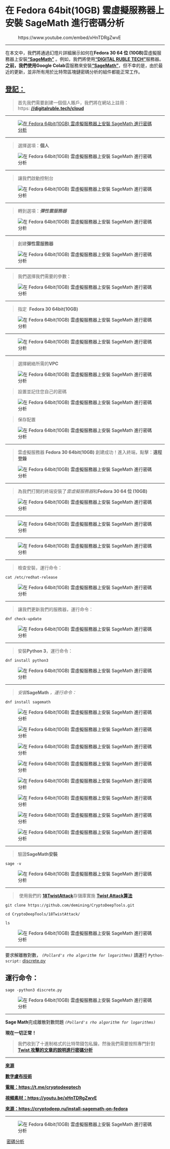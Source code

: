 # 在 Fedora 64bit(10GB) 雲虛擬服務器上安裝 SageMath 進行密碼分析

<!-- wp:embed {"url":"https://www.youtube.com/embed/xHnTDRgZwvE","type":"rich","providerNameSlug":"вставить-обработчик","responsive":true,"className":"wp-embed-aspect-16-9 wp-has-aspect-ratio"} -->
<figure class="wp-block-embed is-type-rich is-provider-вставить-обработчик wp-block-embed-вставить-обработчик wp-embed-aspect-16-9 wp-has-aspect-ratio"><div class="wp-block-embed__wrapper">
https://www.youtube.com/embed/xHnTDRgZwvE
</div></figure>
<!-- /wp:embed -->

<!-- wp:separator -->
<hr class="wp-block-separator has-alpha-channel-opacity"/>
<!-- /wp:separator -->

<!-- wp:paragraph -->
<p>在本文中，我們將通過幻燈片詳細展示如何在<strong>Fedora 30 64 位 (10GB)</strong>雲虛擬服務器上安裝<strong><a href="https://www.sagemath.org/" target="_blank" rel="noreferrer noopener">“SageMath”</a></strong>&nbsp;。例如，我們將使用<a href="https://digitalruble.tech/cloud" target="_blank" rel="noreferrer noopener"><strong>“DIGITAL RUBLE TECH”</strong></a>服務器。<strong>之前，我們使用Google Colab</strong>雲服務來安裝<strong><a href="https://www.sagemath.org/" target="_blank" rel="noreferrer noopener">“SageMath”</a></strong>，但不幸的是，由於最近的更新，並非所有用於比特幣區塊鏈密碼分析的組件都能正常工作。<strong></strong><a href="https://digitalruble.tech/cloud" target="_blank" rel="noreferrer noopener"><strong></strong></a><strong><a href="https://www.sagemath.org/" target="_blank" rel="noreferrer noopener"></a></strong><strong></strong></p>
<!-- /wp:paragraph -->

<!-- wp:heading -->
<h2 class="wp-block-heading"><a href="https://digitalruble.tech/cloud" target="_blank" rel="noreferrer noopener">登記：</a></h2>
<!-- /wp:heading -->

<!-- wp:quote -->
<blockquote class="wp-block-quote"><!-- wp:paragraph -->
<p>首先我們需要創建一個個人賬戶，我們將在網站上註冊： https:&nbsp;<a href="https://digitalruble.tech/cloud" target="_blank" rel="noreferrer noopener"><strong>//digitalruble.tech/cloud</strong></a></p>
<!-- /wp:paragraph --></blockquote>
<!-- /wp:quote -->

<!-- wp:separator -->
<hr class="wp-block-separator has-alpha-channel-opacity"/>
<!-- /wp:separator -->

<!-- wp:image {"id":2492,"linkDestination":"custom"} -->
<figure class="wp-block-image"><a href="https://digitalruble.tech/cloud" target="_blank" rel="noreferrer noopener"><img src="https://cryptodeep.ru/wp-content/uploads/2023/03/01.png" alt="在 Fedora 64bit(10GB) 雲虛擬服務器上安裝 SageMath 進行密碼分析" class="wp-image-2492"/></a></figure>
<!-- /wp:image -->

<!-- wp:separator -->
<hr class="wp-block-separator has-alpha-channel-opacity"/>
<!-- /wp:separator -->

<!-- wp:quote -->
<blockquote class="wp-block-quote"><!-- wp:paragraph -->
<p>選擇選項：<strong>個人</strong></p>
<!-- /wp:paragraph --></blockquote>
<!-- /wp:quote -->

<!-- wp:image {"id":2514} -->
<figure class="wp-block-image"><img src="https://cryptodeep.ru/wp-content/uploads/2023/03/02-1.png" alt="在 Fedora 64bit(10GB) 雲虛擬服務器上安裝 SageMath 進行密碼分析" class="wp-image-2514"/></figure>
<!-- /wp:image -->

<!-- wp:separator -->
<hr class="wp-block-separator has-alpha-channel-opacity"/>
<!-- /wp:separator -->

<!-- wp:quote -->
<blockquote class="wp-block-quote"><!-- wp:paragraph -->
<p>讓我們啟動控制台</p>
<!-- /wp:paragraph --></blockquote>
<!-- /wp:quote -->

<!-- wp:image {"id":2495} -->
<figure class="wp-block-image"><img src="https://cryptodeep.ru/wp-content/uploads/2023/03/03-1.png" alt="在 Fedora 64bit(10GB) 雲虛擬服務器上安裝 SageMath 進行密碼分析" class="wp-image-2495"/></figure>
<!-- /wp:image -->

<!-- wp:separator -->
<hr class="wp-block-separator has-alpha-channel-opacity"/>
<!-- /wp:separator -->

<!-- wp:quote -->
<blockquote class="wp-block-quote"><!-- wp:paragraph -->
<p>轉到選項：<em><strong>彈性雲服務器</strong></em></p>
<!-- /wp:paragraph --></blockquote>
<!-- /wp:quote -->

<!-- wp:image {"id":2497} -->
<figure class="wp-block-image"><img src="https://cryptodeep.ru/wp-content/uploads/2023/03/04.png" alt="在 Fedora 64bit(10GB) 雲虛擬服務器上安裝 SageMath 進行密碼分析" class="wp-image-2497"/></figure>
<!-- /wp:image -->

<!-- wp:separator -->
<hr class="wp-block-separator has-alpha-channel-opacity"/>
<!-- /wp:separator -->

<!-- wp:quote -->
<blockquote class="wp-block-quote"><!-- wp:paragraph -->
<p>創建<strong>彈性雲服務器</strong></p>
<!-- /wp:paragraph --></blockquote>
<!-- /wp:quote -->

<!-- wp:image {"id":2498} -->
<figure class="wp-block-image"><img src="https://cryptodeep.ru/wp-content/uploads/2023/03/05.png" alt="在 Fedora 64bit(10GB) 雲虛擬服務器上安裝 SageMath 進行密碼分析" class="wp-image-2498"/></figure>
<!-- /wp:image -->

<!-- wp:separator -->
<hr class="wp-block-separator has-alpha-channel-opacity"/>
<!-- /wp:separator -->

<!-- wp:quote -->
<blockquote class="wp-block-quote"><!-- wp:paragraph -->
<p>我們選擇我們需要的參數：</p>
<!-- /wp:paragraph --></blockquote>
<!-- /wp:quote -->

<!-- wp:image {"id":2499} -->
<figure class="wp-block-image"><img src="https://cryptodeep.ru/wp-content/uploads/2023/03/06.png" alt="在 Fedora 64bit(10GB) 雲虛擬服務器上安裝 SageMath 進行密碼分析" class="wp-image-2499"/></figure>
<!-- /wp:image -->

<!-- wp:separator -->
<hr class="wp-block-separator has-alpha-channel-opacity"/>
<!-- /wp:separator -->

<!-- wp:quote -->
<blockquote class="wp-block-quote"><!-- wp:paragraph -->
<p>指定 &nbsp;<strong>Fedora 30 64bit(10GB)</strong></p>
<!-- /wp:paragraph --></blockquote>
<!-- /wp:quote -->

<!-- wp:image {"id":2500} -->
<figure class="wp-block-image"><img src="https://cryptodeep.ru/wp-content/uploads/2023/03/07.png" alt="在 Fedora 64bit(10GB) 雲虛擬服務器上安裝 SageMath 進行密碼分析" class="wp-image-2500"/></figure>
<!-- /wp:image -->

<!-- wp:separator -->
<hr class="wp-block-separator has-alpha-channel-opacity"/>
<!-- /wp:separator -->

<!-- wp:image {"id":2502} -->
<figure class="wp-block-image"><img src="https://cryptodeep.ru/wp-content/uploads/2023/03/08.png" alt="在 Fedora 64bit(10GB) 雲虛擬服務器上安裝 SageMath 進行密碼分析" class="wp-image-2502"/></figure>
<!-- /wp:image -->

<!-- wp:separator -->
<hr class="wp-block-separator has-alpha-channel-opacity"/>
<!-- /wp:separator -->

<!-- wp:quote -->
<blockquote class="wp-block-quote"><!-- wp:paragraph -->
<p>選擇網絡所需的<strong>VPC</strong></p>
<!-- /wp:paragraph --></blockquote>
<!-- /wp:quote -->

<!-- wp:image {"id":2503} -->
<figure class="wp-block-image"><img src="https://cryptodeep.ru/wp-content/uploads/2023/03/09.png" alt="在 Fedora 64bit(10GB) 雲虛擬服務器上安裝 SageMath 進行密碼分析" class="wp-image-2503"/></figure>
<!-- /wp:image -->

<!-- wp:quote -->
<blockquote class="wp-block-quote"><!-- wp:paragraph -->
<p>設置並記住您自己的密碼</p>
<!-- /wp:paragraph --></blockquote>
<!-- /wp:quote -->

<!-- wp:image {"id":2504} -->
<figure class="wp-block-image"><img src="https://cryptodeep.ru/wp-content/uploads/2023/03/10.png" alt="在 Fedora 64bit(10GB) 雲虛擬服務器上安裝 SageMath 進行密碼分析" class="wp-image-2504"/></figure>
<!-- /wp:image -->

<!-- wp:quote -->
<blockquote class="wp-block-quote"><!-- wp:paragraph -->
<p>保存配置</p>
<!-- /wp:paragraph --></blockquote>
<!-- /wp:quote -->

<!-- wp:image {"id":2505} -->
<figure class="wp-block-image"><img src="https://cryptodeep.ru/wp-content/uploads/2023/03/11.png" alt="在 Fedora 64bit(10GB) 雲虛擬服務器上安裝 SageMath 進行密碼分析" class="wp-image-2505"/></figure>
<!-- /wp:image -->

<!-- wp:separator -->
<hr class="wp-block-separator has-alpha-channel-opacity"/>
<!-- /wp:separator -->

<!-- wp:quote -->
<blockquote class="wp-block-quote"><!-- wp:paragraph -->
<p>雲虛擬服務器&nbsp;<strong>Fedora 30 64bit(10GB)&nbsp;</strong>創建成功！進入終端，點擊：<strong>遠程登錄</strong></p>
<!-- /wp:paragraph --></blockquote>
<!-- /wp:quote -->

<!-- wp:image {"id":2506} -->
<figure class="wp-block-image"><img src="https://cryptodeep.ru/wp-content/uploads/2023/03/12.png" alt="在 Fedora 64bit(10GB) 雲虛擬服務器上安裝 SageMath 進行密碼分析" class="wp-image-2506"/></figure>
<!-- /wp:image -->

<!-- wp:separator -->
<hr class="wp-block-separator has-alpha-channel-opacity"/>
<!-- /wp:separator -->

<!-- wp:quote -->
<blockquote class="wp-block-quote"><!-- wp:paragraph -->
<p>為我們打開的終端安裝了<em>雲虛擬服務器</em>和<strong>Fedora 30 64 位 (10GB)</strong><em>&nbsp;</em><strong></strong></p>
<!-- /wp:paragraph --></blockquote>
<!-- /wp:quote -->

<!-- wp:image {"id":2516} -->
<figure class="wp-block-image"><img src="https://cryptodeep.ru/wp-content/uploads/2023/04/image-1024x573.png" alt="在 Fedora 64bit(10GB) 雲虛擬服務器上安裝 SageMath 進行密碼分析" class="wp-image-2516"/></figure>
<!-- /wp:image -->

<!-- wp:separator -->
<hr class="wp-block-separator has-alpha-channel-opacity"/>
<!-- /wp:separator -->

<!-- wp:image {"id":2518} -->
<figure class="wp-block-image"><img src="https://cryptodeep.ru/wp-content/uploads/2023/04/image-1-1024x590.png" alt="在 Fedora 64bit(10GB) 雲虛擬服務器上安裝 SageMath 進行密碼分析" class="wp-image-2518"/></figure>
<!-- /wp:image -->

<!-- wp:separator -->
<hr class="wp-block-separator has-alpha-channel-opacity"/>
<!-- /wp:separator -->

<!-- wp:image {"id":2519} -->
<figure class="wp-block-image"><img src="https://cryptodeep.ru/wp-content/uploads/2023/04/image-2-1024x705.png" alt="在 Fedora 64bit(10GB) 雲虛擬服務器上安裝 SageMath 進行密碼分析" class="wp-image-2519"/></figure>
<!-- /wp:image -->

<!-- wp:separator -->
<hr class="wp-block-separator has-alpha-channel-opacity"/>
<!-- /wp:separator -->

<!-- wp:quote -->
<blockquote class="wp-block-quote"><!-- wp:paragraph -->
<p>檢查安裝，運行命令：</p>
<!-- /wp:paragraph --></blockquote>
<!-- /wp:quote -->

<!-- wp:code -->
<pre class="wp-block-code"><code>cat /etc/redhat-release</code></pre>
<!-- /wp:code -->

<!-- wp:image {"id":2520} -->
<figure class="wp-block-image"><img src="https://cryptodeep.ru/wp-content/uploads/2023/04/image-3-1024x351.png" alt="在 Fedora 64bit(10GB) 雲虛擬服務器上安裝 SageMath 進行密碼分析" class="wp-image-2520"/></figure>
<!-- /wp:image -->

<!-- wp:separator -->
<hr class="wp-block-separator has-alpha-channel-opacity"/>
<!-- /wp:separator -->

<!-- wp:quote -->
<blockquote class="wp-block-quote"><!-- wp:paragraph -->
<p>讓我們更新我們的服務器，運行命令：</p>
<!-- /wp:paragraph --></blockquote>
<!-- /wp:quote -->

<!-- wp:code -->
<pre class="wp-block-code"><code>dnf check-update</code></pre>
<!-- /wp:code -->

<!-- wp:image {"id":2521} -->
<figure class="wp-block-image"><img src="https://cryptodeep.ru/wp-content/uploads/2023/04/image-4-1024x712.png" alt="在 Fedora 64bit(10GB) 雲虛擬服務器上安裝 SageMath 進行密碼分析" class="wp-image-2521"/></figure>
<!-- /wp:image -->

<!-- wp:separator -->
<hr class="wp-block-separator has-alpha-channel-opacity"/>
<!-- /wp:separator -->

<!-- wp:quote -->
<blockquote class="wp-block-quote"><!-- wp:paragraph -->
<p>安裝<strong>Python 3</strong>，運行命令：</p>
<!-- /wp:paragraph --></blockquote>
<!-- /wp:quote -->

<!-- wp:code -->
<pre class="wp-block-code"><code>dnf install python3</code></pre>
<!-- /wp:code -->

<!-- wp:image {"id":2524} -->
<figure class="wp-block-image"><img src="https://cryptodeep.ru/wp-content/uploads/2023/04/image-7-1024x230.png" alt="在 Fedora 64bit(10GB) 雲虛擬服務器上安裝 SageMath 進行密碼分析" class="wp-image-2524"/></figure>
<!-- /wp:image -->

<!-- wp:separator -->
<hr class="wp-block-separator has-alpha-channel-opacity"/>
<!-- /wp:separator -->

<!-- wp:quote -->
<blockquote class="wp-block-quote"><!-- wp:paragraph -->
<p><em>安裝</em><strong>SageMath&nbsp;</strong><em>，運行命令：</em></p>
<!-- /wp:paragraph --></blockquote>
<!-- /wp:quote -->

<!-- wp:code -->
<pre class="wp-block-code"><code>dnf install sagemath</code></pre>
<!-- /wp:code -->

<!-- wp:image {"id":2525} -->
<figure class="wp-block-image"><img src="https://cryptodeep.ru/wp-content/uploads/2023/04/image-8-1024x717.png" alt="在 Fedora 64bit(10GB) 雲虛擬服務器上安裝 SageMath 進行密碼分析" class="wp-image-2525"/></figure>
<!-- /wp:image -->

<!-- wp:image {"id":2526} -->
<figure class="wp-block-image"><img src="https://cryptodeep.ru/wp-content/uploads/2023/04/image-9-1024x707.png" alt="在 Fedora 64bit(10GB) 雲虛擬服務器上安裝 SageMath 進行密碼分析" class="wp-image-2526"/></figure>
<!-- /wp:image -->

<!-- wp:image {"id":2527} -->
<figure class="wp-block-image"><img src="https://cryptodeep.ru/wp-content/uploads/2023/04/image-10-1024x698.png" alt="在 Fedora 64bit(10GB) 雲虛擬服務器上安裝 SageMath 進行密碼分析" class="wp-image-2527"/></figure>
<!-- /wp:image -->

<!-- wp:image {"id":2528} -->
<figure class="wp-block-image"><img src="https://cryptodeep.ru/wp-content/uploads/2023/04/image-11-1024x704.png" alt="在 Fedora 64bit(10GB) 雲虛擬服務器上安裝 SageMath 進行密碼分析" class="wp-image-2528"/></figure>
<!-- /wp:image -->

<!-- wp:image {"id":2529} -->
<figure class="wp-block-image"><img src="https://cryptodeep.ru/wp-content/uploads/2023/04/image-12-1024x711.png" alt="在 Fedora 64bit(10GB) 雲虛擬服務器上安裝 SageMath 進行密碼分析" class="wp-image-2529"/></figure>
<!-- /wp:image -->

<!-- wp:image {"id":2530} -->
<figure class="wp-block-image"><img src="https://cryptodeep.ru/wp-content/uploads/2023/04/image-13-1024x710.png" alt="在 Fedora 64bit(10GB) 雲虛擬服務器上安裝 SageMath 進行密碼分析" class="wp-image-2530"/></figure>
<!-- /wp:image -->

<!-- wp:image {"id":2532} -->
<figure class="wp-block-image"><img src="https://cryptodeep.ru/wp-content/uploads/2023/04/image-15-1024x700.png" alt="在 Fedora 64bit(10GB) 雲虛擬服務器上安裝 SageMath 進行密碼分析" class="wp-image-2532"/></figure>
<!-- /wp:image -->

<!-- wp:image {"id":2569} -->
<figure class="wp-block-image"><img src="https://cryptodeep.ru/wp-content/uploads/2023/04/image-17-1-1024x697.png" alt="在 Fedora 64bit(10GB) 雲虛擬服務器上安裝 SageMath 進行密碼分析" class="wp-image-2569"/></figure>
<!-- /wp:image -->

<!-- wp:separator -->
<hr class="wp-block-separator has-alpha-channel-opacity"/>
<!-- /wp:separator -->

<!-- wp:quote -->
<blockquote class="wp-block-quote"><!-- wp:paragraph -->
<p>驗證<strong>SageMath安裝</strong></p>
<!-- /wp:paragraph --></blockquote>
<!-- /wp:quote -->

<!-- wp:code -->
<pre class="wp-block-code"><code>sage -v</code></pre>
<!-- /wp:code -->

<!-- wp:image {"id":2570} -->
<figure class="wp-block-image"><img src="https://cryptodeep.ru/wp-content/uploads/2023/04/image-18-1-1024x166.png" alt="在 Fedora 64bit(10GB) 雲虛擬服務器上安裝 SageMath 進行密碼分析" class="wp-image-2570"/></figure>
<!-- /wp:image -->

<!-- wp:separator -->
<hr class="wp-block-separator has-alpha-channel-opacity"/>
<!-- /wp:separator -->

<!-- wp:quote -->
<blockquote class="wp-block-quote"><!-- wp:paragraph -->
<p>&nbsp;使用我們的&nbsp;<a href="https://github.com/demining/CryptoDeepTools/tree/main/18TwistAttack" target="_blank" rel="noreferrer noopener"><strong>18TwistAttack</strong></a>存儲庫實施&nbsp;<a href="https://attacksafe.ru/twist-attack-on-bitcoin/" target="_blank" rel="noreferrer noopener"><strong>Twist Attack算法</strong></a><a href="https://github.com/demining/CryptoDeepTools/tree/main/18TwistAttack" target="_blank" rel="noreferrer noopener"><strong></strong></a></p>
<!-- /wp:paragraph --></blockquote>
<!-- /wp:quote -->

<!-- wp:code -->
<pre class="wp-block-code"><code>git clone https://github.com/demining/CryptoDeepTools.git

cd CryptoDeepTools/18TwistAttack/

ls</code></pre>
<!-- /wp:code -->

<!-- wp:image {"id":2572} -->
<figure class="wp-block-image"><img src="https://cryptodeep.ru/wp-content/uploads/2023/04/image-19-1-1024x292.png" alt="在 Fedora 64bit(10GB) 雲虛擬服務器上安裝 SageMath 進行密碼分析" class="wp-image-2572"/></figure>
<!-- /wp:image -->

<!-- wp:separator -->
<hr class="wp-block-separator has-alpha-channel-opacity"/>
<!-- /wp:separator -->

<!-- wp:paragraph -->
<p>要求解離散對數，&nbsp;<em><code>(Pollard's rho algorithm for logarithms)</code></em>&nbsp;請運行&nbsp;<code>Python-script:</code>&nbsp;<a href="https://github.com/demining/CryptoDeepTools/blob/bbd83042e7405508cd2e646ad1b0819da0f9c58d/18TwistAttack/discrete.py" target="_blank" rel="noreferrer noopener">discrete.py</a></p>
<!-- /wp:paragraph -->

<!-- wp:heading -->
<h2 class="wp-block-heading">運行命令：</h2>
<!-- /wp:heading -->

<!-- wp:code -->
<pre class="wp-block-code"><code>sage -python3 discrete.py</code></pre>
<!-- /wp:code -->

<!-- wp:image {"id":2573} -->
<figure class="wp-block-image"><img src="https://cryptodeep.ru/wp-content/uploads/2023/04/image-20-1-1024x601.png" alt="在 Fedora 64bit(10GB) 雲虛擬服務器上安裝 SageMath 進行密碼分析" class="wp-image-2573"/></figure>
<!-- /wp:image -->

<!-- wp:separator -->
<hr class="wp-block-separator has-alpha-channel-opacity"/>
<!-- /wp:separator -->

<!-- wp:paragraph -->
<p><strong>Sage Math</strong>完成離散對數問題&nbsp;<em><code>(Pollard's rho algorithm for logarithms)</code></em></p>
<!-- /wp:paragraph -->

<!-- wp:paragraph -->
<p><strong>現在一切正常！</strong></p>
<!-- /wp:paragraph -->

<!-- wp:quote -->
<blockquote class="wp-block-quote"><!-- wp:paragraph -->
<p>我們收到了十進制格式的比特幣錢包私鑰，然後我們需要按照專門針對<strong><a href="https://cryptodeeptech.ru/twist-attack/" target="_blank" rel="noreferrer noopener">Twist 攻擊的文章的說明進行密碼分析</a></strong></p>
<!-- /wp:paragraph --></blockquote>
<!-- /wp:quote -->

<!-- wp:separator -->
<hr class="wp-block-separator has-alpha-channel-opacity"/>
<!-- /wp:separator -->

<!-- wp:paragraph -->
<p><strong><a href="https://github.com/demining/Install-SageMath-on-Fedora" target="_blank" rel="noreferrer noopener">來源</a></strong></p>
<!-- /wp:paragraph -->

<!-- wp:paragraph -->
<p><strong><a href="https://digitalruble.tech/cloud" target="_blank" rel="noreferrer noopener">數字盧布技術</a></strong></p>
<!-- /wp:paragraph -->

<!-- wp:paragraph -->
<p><strong><a href="https://t.me/cryptodeeptech" target="_blank" rel="noreferrer noopener">電報：https://t.me/cryptodeeptech</a></strong></p>
<!-- /wp:paragraph -->

<!-- wp:paragraph -->
<p><strong><a href="https://youtu.be/xHnTDRgZwvE" target="_blank" rel="noreferrer noopener">視頻素材：https://youtu.be/xHnTDRgZwvE</a></strong></p>
<!-- /wp:paragraph -->

<!-- wp:paragraph -->
<p><strong><a href="https://cryptodeep.ru/install-sagemath-on-fedora" target="_blank" rel="noreferrer noopener">來源：https://cryptodeep.ru/install-sagemath-on-fedora</a></strong></p>
<!-- /wp:paragraph -->

<!-- wp:separator -->
<hr class="wp-block-separator has-alpha-channel-opacity"/>
<!-- /wp:separator -->

<!-- wp:image {"id":2577} -->
<figure class="wp-block-image"><img src="https://cryptodeep.ru/wp-content/uploads/2023/04/036-1024x576.png" alt="在 Fedora 64bit(10GB) 雲虛擬服務器上安裝 SageMath 進行密碼分析" class="wp-image-2577"/></figure>
<!-- /wp:image -->

<!-- wp:paragraph -->
<p>&nbsp;<a href="https://cryptodeep.ru/category/%d0%ba%d1%80%d0%b8%d0%bf%d1%82%d0%be%d0%b0%d0%bd%d0%b0%d0%bb%d0%b8%d0%b7/">密碼分析</a></p>
<!-- /wp:paragraph -->
